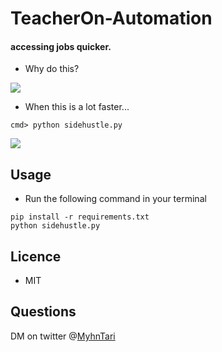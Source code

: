 # TeacherOn-Automation
#### accessing jobs quicker.
- Why do this?
<img src='C:\Users\Ayebatariwalateyekor\Documents\GitHub\TeacherOn-Automation\images\whydothis.png'>

- When this is a lot faster...
```
cmd> python sidehustle.py
```
<img src='C:\Users\Ayebatariwalateyekor\Documents\GitHub\TeacherOn-Automation\images\whenucandothis.png'>

## Usage
- Run the following command in your terminal
```
pip install -r requirements.txt
python sidehustle.py
```

## Licence
- MIT

## Questions
DM on twitter @<a href="https://twitter.com/MyhnTari">MyhnTari</a>


